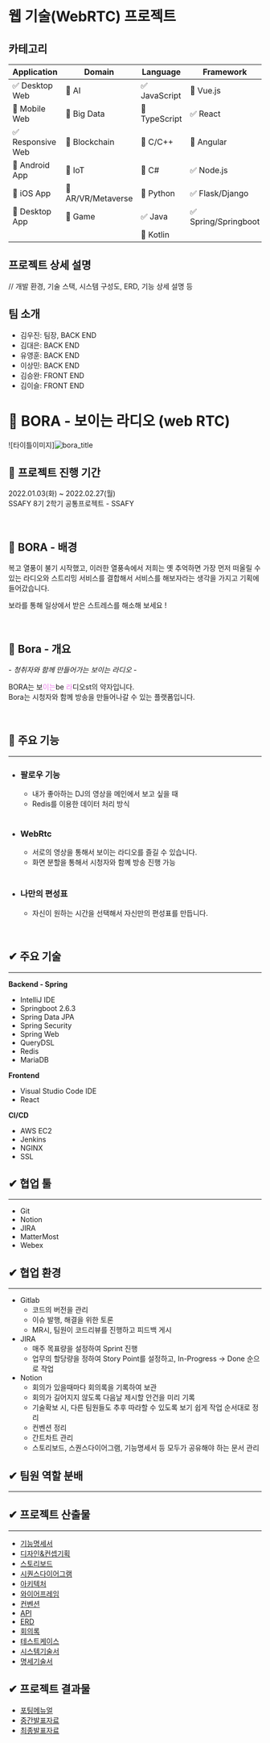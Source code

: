 # 웹 기술(WebRTC) 프로젝트

## 카테고리

| Application | Domain | Language | Framework |
| ---- | ---- | ---- | ---- |
| :white_check_mark: Desktop Web | :black_square_button: AI | :white_check_mark: JavaScript | :black_square_button: Vue.js |
| :black_square_button: Mobile Web | :black_square_button: Big Data | :black_square_button: TypeScript | :white_check_mark: React |
| :white_check_mark: Responsive Web | :black_square_button: Blockchain | :black_square_button: C/C++ | :black_square_button: Angular |
| :black_square_button: Android App | :black_square_button: IoT | :black_square_button: C# | :white_check_mark: Node.js |
| :black_square_button: iOS App | :black_square_button: AR/VR/Metaverse | :black_square_button: Python | :white_check_mark: Flask/Django |
| :black_square_button: Desktop App | :black_square_button: Game | :white_check_mark: Java | :white_check_mark: Spring/Springboot |
| | | :black_square_button: Kotlin | |


## 프로젝트 상세 설명

// 개발 환경, 기술 스택, 시스템 구성도, ERD, 기능 상세 설명 등

## 팀 소개
* 김우진: 팀장, BACK END
* 김대은: BACK END
* 유영훈: BACK END
* 이상민: BACK END
* 김승완: FRONT END 
* 김이슬: FRONT END


# 🌷 BORA - 보이는 라디오 (web RTC)

![타이틀이미지]![bora_title](/uploads/c133ccf9ecce1bba040a3a4a9df8382d/bora_title.PNG)


## 💜 프로젝트 진행 기간
2022.01.03(화) ~ 2022.02.27(월)  
SSAFY 8기 2학기 공통프로젝트 - SSAFY

</br>

## 🎵 BORA - 배경
복고 열풍이 불기 시작했고, 이러한 열풍속에서 저희는 옛 추억하면 가장 먼저 떠올릴 수 있는 라디오와 스트리밍 서비스를 결합해서 서비스를 해보자라는 생각을 가지고 기획에 들어갔습니다. 

보라를 통해 일상에서 받은 스트레스를 해소해 보세요 !


</br>

## 💜 Bora - 개요
*- 청취자와 함께 만들어가는 보이는 라디오 -*  

BORA는 보<span style="color:violet">이는</span>be <span style="color:violet">라</span>디오<span style="color:violet"></span>st의 약자입니다.  
Bora는 시청자와 함께 방송을 만들어나갈 수 있는 플랫폼입니다. 

</br>

## 💜 주요 기능
---
- ### 팔로우 기능 
    - 내가 좋아하는 DJ의 영상을 메인에서 보고 싶을 때 
    - Redis를 이용한 데이터 처리 방식
    <br/>
- ### WebRtc
    - 서로의 영상을 통해서 보이는 라디오를 즐길 수 있습니다.  
    - 화면 분할을 통해서 시청자와 함꼐 방송 진행 가능    
    <br/>
- ### 나만의 편성표 
    - 자신이 원하는 시간을 선택해서 자신만의 편성표를 만듭니다.
</br>

## ✔ 주요 기술
---

**Backend - Spring**
- IntelliJ IDE
- Springboot 2.6.3
- Spring Data JPA
- Spring Security
- Spring Web
- QueryDSL
- Redis
- MariaDB

**Frontend**
- Visual Studio Code IDE
- React

**CI/CD**
- AWS EC2
- Jenkins
- NGINX
- SSL

## ✔ 협업 툴
---
- Git
- Notion
- JIRA
- MatterMost
- Webex

## ✔ 협업 환경
---
- Gitlab
  - 코드의 버전을 관리
  - 이슈 발행, 해결을 위한 토론
  - MR시, 팀원이 코드리뷰를 진행하고 피드백 게시
- JIRA
  - 매주 목표량을 설정하여 Sprint 진행
  - 업무의 할당량을 정하여 Story Point를 설정하고, In-Progress -> Done 순으로 작업  
- Notion
  - 회의가 있을때마다 회의록을 기록하여 보관
  - 회의가 길어지지 않도록 다음날 제시할 안건을 미리 기록
  - 기술확보 시, 다른 팀원들도 추후 따라할 수 있도록 보기 쉽게 작업 순서대로 정리
  - 컨벤션 정리
  - 간트차트 관리
  - 스토리보드, 스퀀스다이어그램, 기능명세서 등 모두가 공유해야 하는 문서 관리


## ✔ 팀원 역할 분배
---

## ✔ 프로젝트 산출물
---
- [기능명세서](./docs/기능명세서.md)
- [디자인&컨셉기획](./docs/디자인&컨셉기획.md)
- [스토리보드](./docs/스토리보드.md)
- [시퀀스다이어그램](./docs/시퀀스다이어그램.md)
- [아키텍처](./docs/서비스_아키텍처.md)
- [와이어프레임](./docs/와이어프레임.md)
- [컨벤션](./docs/컨벤션.md)
- [API](./docs/API.md)
- [ERD](./docs/ERD.md)
- [회의록](./docs/회의록.md)
- [테스트케이스](./docs/TUPLI_테스트케이스.xlsx)
- [시스템기술서](./docs/TUPLI_시스템_기술서.docx)
- [명세기술서](./docs/TUPLI_명세_기술서.docx)

## ✔ 프로젝트 결과물
- [포팅메뉴얼](./exec/TUPLI_포팅_메뉴얼.docx)
- [중간발표자료](./ppt/TUPLI_중간발표.pptx)
- [최종발표자료](./ppt/TUPLI_최종발표.pptx)
